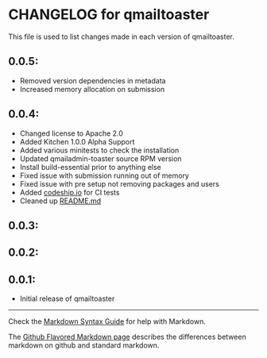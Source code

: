 # CHANGELOG for qmailtoaster

This file is used to list changes made in each version of qmailtoaster.

## 0.0.5:

* Removed version dependencies in metadata
* Increased memory allocation on submission

## 0.0.4:

* Changed license to Apache 2.0
* Added Kitchen 1.0.0 Alpha Support
* Added various minitests to check the installation
* Updated qmailadmin-toaster source RPM version
* Install build-essential prior to anything else
* Fixed issue with submission running out of memory
* Fixed issue with pre setup not removing packages and users
* Added [codeship.io](http://www.codeship.io) for CI tests
* Cleaned up [README.md](README.md)

## 0.0.3:

## 0.0.2:

## 0.0.1:

* Initial release of qmailtoaster

- - - 
Check the [Markdown Syntax Guide](http://daringfireball.net/projects/markdown/syntax) for help with Markdown.

The [Github Flavored Markdown page](http://github.github.com/github-flavored-markdown/) describes the differences between markdown on github and standard markdown.
